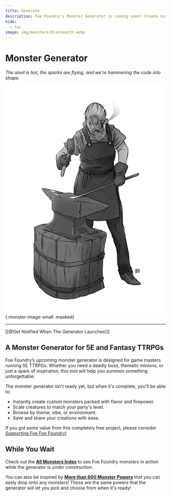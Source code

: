 ```yaml
---
title: Generate
description: Foe Foundry’s Monster Generator is coming soon! Create custom monsters with flavorful abilities, scalable statblocks, and thematic powers for 5E and fantasy RPGs.
hide:
  - toc
image: img/monsters/blacksmith.webp
---
```


# Monster Generator

*The anvil is hot, the sparks are flying, and we're hammering the code into shape.*

![Monster Generator is Under Development](./img/monsters/blacksmith.webp){.monster-image-small .masked}

<div id="template-callout"></div>

---

[[@Get Notified When The Generator Launches!]]

## A Monster Generator for 5E and Fantasy TTRPGs

Foe Foundry’s upcoming monster generator is designed for game masters running 5E TTRPGs. Whether you need a deadly boss, thematic minions, or just a spark of inspiration, this tool will help you summon something unforgettable.  

The monster generator isn't ready yet, but when it's complete, you'll be able to:

- Instantly create custom monsters packed with flavor and firepower.
- Scale creatures to match your party's level.
- Browse by theme, vibe, or environment.
- Save and share your creations with ease.

If you got some value from this completely free project, please consider [Supporting Foe Foe Foundry!](support.md)

## While You Wait

Check out the [**All Monsters Index**](monsters/index.md) to see Foe Foundry monsters in action while the generator is under construction.  

You can also be inspired by [**More than 600 Monster Powers**](powers/all.md) that you can easly drop onto any monsters! These are the same powers that the generator will let you pick and choose from when it's ready!
